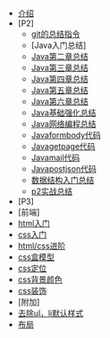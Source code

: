* [介绍](README.md)
* [P2]
  * [git的总结指令](git总结.md)
  * [Java入门总结]
   * [Java第二章总结](javasummary20211207.md)
   * [Java第三章总结](javasummary20211208.md)
   * [Java第四章总结](javasummary20211209.md)
   * [Java第五章总结](javasummary20211212.md)
   * [Java第六章总结](javasummary20211213.md)
  * [Java基础强化总结](JavaBasic.md)
  * [Java网络编程总结](./javaweb/Javanetworkprogramming.md)
   * [Javaformbody代码](./javaweb/formbody.md)
   * [Javagetpage代码](./javaweb/getpage.md)
   * [Javamail代码](./javaweb/mail.md)
   * [Javapostjson代码](./javaweb/postjson.md)
  * [数据结构入门总结](./数据结构与算法/数据结构算法入门.md)
  * [p2实战总结](./实战经验/实战总结.md)
* [P3] 
 * [前端]
  * [html入门](./Front-End/htmlBasic.md)
  * [css入门](./Front-End/css基础.md)
  * [html/css进阶](./Front-End/HTMLCSS进阶.md)
  * [css盒模型](./Front-Endcss盒模型.md)
  * [css定位](./Front-End/css定位.md)
  * [css背景颜色](./Front-End/css背景颜色.md)
  * [css装饰](./Front-End/CSS装饰.md)
  * [附加]
   * [去除ul，li默认样式](./Front-End/去除ul和li默认样式.md)
   * [布局](./Front-End/布局.md)

